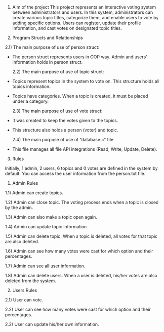 1) Aim of the project 
This project represents an interactive voting system between administrators and users. In this system, administrators can create various topic titles, categorize them, and enable users to vote by adding specific options. Users can register, update their profile information, and cast votes on designated topic titles.

2)	Program Structs and Relationships

  2.1) The main purpose of use of person struct:
- The person struct represents users in OOP way. Admin and users’ information holds in person struct.

  2.2) The main purpose of use of topic struct:
- Topics represent topics in the system to vote on. This structure holds all topics information.
- Topics have categories. When a topic is created, it must be placed under a category.

  2.3) The main purpose of use of vote struct:
- It was created to keep the votes given to the topics.
- This structure also holds a person (voter) and topic.

  2.4) The main purpose of use of “database.c” file: 
- This file manages all file API integrations (Read, Write, Update, Delete).




3)	Rules

Initially, 1 admin, 2 users, 6 topics and 0 votes are defined in the system by default. You can access the user information from the person.txt file.

1)	Admin Rules

1.1)	Admin can create topics.

1.2)	Admin can close topic. The voting process ends when a topic is closed by the admin.

1.3)	Admin can also make a topic open again.

1.4)	Admin can update topic information.

1.5)	Admin can delete topic. When a topic is deleted, all votes for that topic are also deleted.

1.6)	Admin can see how many votes were cast for which option and their percentages.

1.7)	Admin can see all user information.

1.8)	Admin can delete users. When a user is deleted, his/her votes are also deleted from the system.

2)	Users Rules

2.1)      User can vote.

2.2)      User can see how many votes were cast for which option and their percentages.

2.3)      User can update his/her own information.
